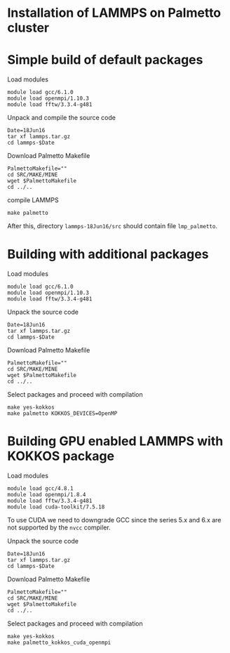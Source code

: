 # Installation of LAMMPS on Palmetto cluster

# Simple build of default packages 

Load modules 

    module load gcc/6.1.0
    module load openmpi/1.10.3
    module load fftw/3.3.4-g481

Unpack and compile the source code

    Date=18Jun16
    tar xf lammps.tar.gz 
    cd lammps-$Date

Download Palmetto Makefile 

    PalmettoMakefile=""
    cd SRC/MAKE/MINE
    wget $PalmettoMakefile
    cd ../..

compile LAMMPS

    make palmetto

After this, directory `lammps-18Jun16/src` should contain file `lmp_palmetto`.

# Building with additional packages

Load modules

    module load gcc/6.1.0
    module load openmpi/1.10.3
    module load fftw/3.3.4-g481

Unpack the source code 

    Date=18Jun16
    tar xf lammps.tar.gz
    cd lammps-$Date

Download Palmetto Makefile

    PalmettoMakefile="" 
    cd SRC/MAKE/MINE
    wget $PalmettoMakefile
    cd ../..

Select packages and proceed with compilation

    make yes-kokkos
    make palmetto KOKKOS_DEVICES=OpenMP

# Building GPU enabled LAMMPS with KOKKOS package 

Load modules

    module load gcc/4.8.1
    module load openmpi/1.8.4
    module load fftw/3.3.4-g481
    module load cuda-toolkit/7.5.18

To use CUDA we need to downgrade GCC since the series 5.x and 6.x are not supported
by the `nvcc` compiler. 

Unpack the source code

    Date=18Jun16
    tar xf lammps.tar.gz
    cd lammps-$Date

Download Palmetto Makefile

    PalmettoMakefile=""
    cd SRC/MAKE/MINE
    wget $PalmettoMakefile
    cd ../..

Select packages and proceed with compilation

    make yes-kokkos
    make palmetto_kokkos_cuda_openmpi 



